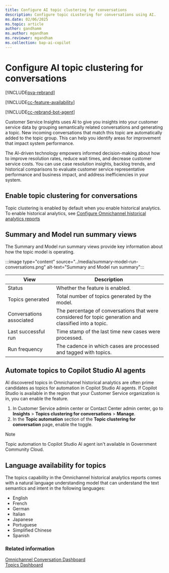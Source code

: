 ```yaml
---
title: Configure AI topic clustering for conversations
description: Configure topic cLustering for conversations using AI.
ms.date: 02/06/2025
ms.topic: article
author: gandhamm
ms.author: mgandham
ms.reviewer: mgandham
ms.collection: bap-ai-copilot
---
```


# Configure AI topic clustering for conversations

[!INCLUDE[pva-rebrand](../../includes/cc-pva-rebrand.md)]

[!INCLUDE[cc-feature-availability](../../includes/cc-feature-availability.md)]

[!INCLUDE[cc-rebrand-bot-agent](../../includes/cc-rebrand-bot-agent.md)]


Customer Service Insights uses AI to give you insights into your customer service data by grouping semantically related conversations and generating a topic. New incoming conversations that match this topic are automatically added to the topic group. This can help you identify areas for improvement that impact system performance.

The AI-driven technology empowers informed decision-making about how to improve resolution rates, reduce wait times, and decrease customer service costs. You can use case resolution insights, backlog trends, and historical comparisons to evaluate customer service representative performance and business impact, and address inefficiencies in your system.

## Enable topic clustering for conversations

Topic clustering is enabled by default when you enable historical analytics. To enable historical analytics, see [Configure Omnichannel historical analytics reports](oc-historical-analytics-reports.md)

## Summary and Model run summary views

The Summary and Model run summary views provide key information about how the topic model is operating.

:::image type="content" source="../media/summary-model-run-conversations.png" alt-text="Summary and Model run summary":::

| View | Description |
| -------- | ----------------------- |
| Status | Whether the feature is enabled. |
| Topics generated | Total number of topics generated by the model. |
| Conversations associated | The percentage of conversations that were considered for topic generation and classified into a topic. |
| Last successful run | Time stamp of the last time new cases were processed. |
| Run frequency | The cadence in which cases are processed and tagged with topics. |

## Automate topics to Copilot Studio AI agents

AI discovered topics in Omnichannel historical analytics are often prime candidates as topics for automation in Copilot Studio AI agents. If Copilot Studio is available in the region that your Customer Service organization is in, you can enable the feature.

1. In Customer Service admin center or Contact Center admin center, go to **Insights** > **Topics clustering for conversations** > **Manage**.
1. In the **Topic automation** section of the **Topic clustering for conversation** page, enable the toggle.

> [!NOTE]
> Topic automation to Copilot Studio AI agent isn't available in Government Community Cloud.

## Language availability for topics

The topics capability in the Omnichannel historical analytics reports comes with a natural language understanding model that can understand the text semantics and intent in the following languages:

- English
- French
- German
- Italian
- Japanese
- Portuguese
- Simplified Chinese
- Spanish

### Related information

[Omnichannel Conversation Dashboard](../use/oc-conversation-dashboard.md)  
[Topics Dashboard](../use/oc-conversation-topics-dashboard.md)  
